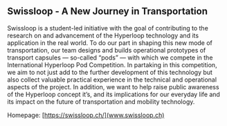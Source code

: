 ## Swissloop - A New Journey in Transportation

Swissloop is a student-led initiative with the goal of contributing to the research on and advancement of the Hyperloop technology and its application in the real world. To do our part in shaping this new mode of transportation, our team designs and builds operational prototypes of transport capsules — so-called “pods” — with which we compete in the International Hyperloop Pod Competition. In partaking in this competition, we aim to not just add to the further development of this technology but also collect valuable practical experience in the technical and operational aspects of the project. In addition, we want to help raise public awareness of the Hyperloop concept it’s, and its implications for our everyday life and its impact on the future of transportation and mobility technology. 

Homepage: [https://swissloop.ch/](www.swissloop.ch)
